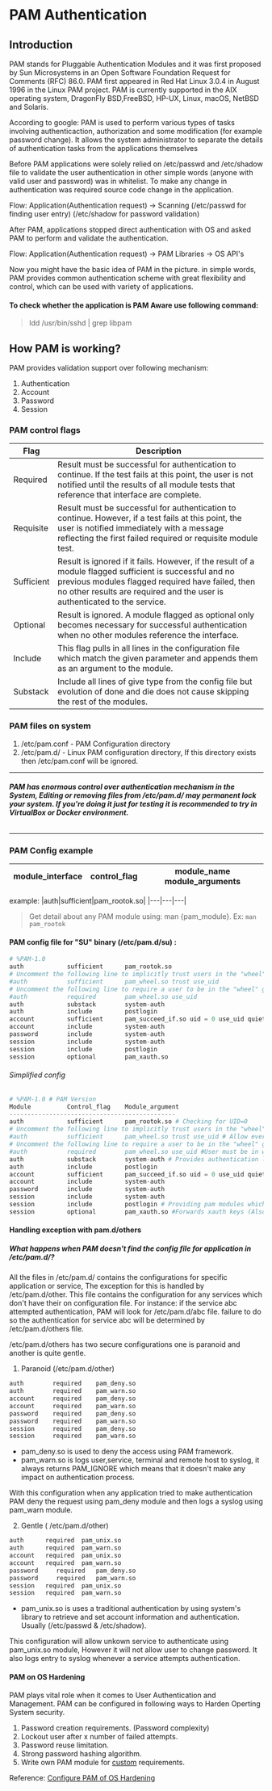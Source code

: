 # PAM Authentication 

## Introduction
PAM stands for Pluggable Authentication Modules and it was first proposed by Sun Microsystems in an Open Software Foundation Request for Comments (RFC) 86.0. PAM first appeared in Red Hat Linux 3.0.4 in August 1996 in the Linux PAM project. PAM is currently supported in the AIX operating system, DragonFly BSD,FreeBSD, HP-UX, Linux, macOS, NetBSD and Solaris.

According to google: PAM is used to perform various types of tasks involving authenticaction, authorization and some modification (for example password change). It allows the system administrator to separate the details of authentication tasks from the applications themselves

Before PAM applications were solely relied on /etc/passwd and /etc/shadow file to validate the user authentication in other simple words (anyone with valid user and password) was in whitelist. To make any change in authentication was required source code change in the application.

Flow: Application(Authentication request) -> Scanning (/etc/passwd for finding user entry) (/etc/shadow for password validation)

After PAM, applications stopped direct authentication with OS and asked PAM to perform and validate the authentication.

Flow: Application(Authentication request) -> PAM Libraries -> OS API's

Now you might have the basic idea of PAM in the picture. in simple words, PAM provides common authentication scheme with great flexibility and control, which can be used with variety of applications.

#### To check whether the application is PAM Aware use following command:
> ldd /usr/bin/sshd | grep libpam

## How PAM is working?

PAM provides validation support over following mechanism:

1. Authentication
2. Account
3. Password
4. Session

### PAM control flags
|Flag |Description |
|---|---|
|Required | Result must be successful for authentication to continue. If the test fails at this point, the user is not notified until the results of all module tests that reference that interface are complete.|
|Requisite | Result must be successful for authentication to continue. However, if a test fails at this point, the user is notified immediately with a message reflecting the first failed required or requisite module test. |
|Sufficient |Result is ignored if it fails. However, if the result of a module flagged sufficient is successful and no previous modules flagged required have failed, then no other results are required and the user is authenticated to the service.|
|Optional |Result is ignored. A module flagged as optional only becomes necessary for successful authentication when no other modules reference the interface. |
|Include | This flag pulls in all lines in the configuration file which match the given parameter and appends them as an argument to the module.|
|Substack | Include all lines of give type from the config file but evolution of done and die does not cause skipping the rest of the modules. |

### PAM files on system
 1. /etc/pam.conf - PAM Configuration directory
 2. /etc/pam.d/ - Linux PAM configuration directory, If this directory exists then /etc/pam.conf will be ignored.
----------
###### **PAM has enormous control over authentication mechanism in the System, Editing or removing files from /etc/pam.d/ may permanent lock your system. If you're doing it just for testing it is recommended to try in VirtualBox or Docker environment.**
----------
### PAM Config example
| module_interface |     control_flag |  module_name module_arguments |
|---|---|---|

example:
|auth|sufficient|pam_rootok.so|
|---|---|---|

> Get detail about any PAM module using: man {pam_module}. Ex: `man pam_rootok`

#### PAM config file for "SU" binary (/etc/pam.d/su) :

```python
# %PAM-1.0
auth            sufficient      pam_rootok.so
# Uncomment the following line to implicitly trust users in the "wheel" group.
#auth           sufficient      pam_wheel.so trust use_uid
# Uncomment the following line to require a user to be in the "wheel" group.
#auth           required        pam_wheel.so use_uid
auth            substack        system-auth
auth            include         postlogin
account         sufficient      pam_succeed_if.so uid = 0 use_uid quiet
account         include         system-auth
password        include         system-auth
session         include         system-auth
session         include         postlogin
session         optional        pam_xauth.so
```

###### Simplified config

```python
# %PAM-1.0 # PAM Version
Module          Control_flag    Module_argument
----------------------------------------------
auth            sufficient      pam_rootok.so # Checking for UID=0
# Uncomment the following line to implicitly trust users in the "wheel" group.
#auth           sufficient      pam_wheel.so trust use_uid # Allow every user resides in wheel group.
# Uncomment the following line to require a user to be in the "wheel" group.
#auth           required        pam_wheel.so use_uid #User must be in wheel group to succeed in authentication.
auth            substack        system-auth # Provides authentication libraries
auth            include         postlogin 
account         sufficient      pam_succeed_if.so uid = 0 use_uid quiet # succeed or fail the authentication based on characteristic of user account or based on the values of other PAM items. 
account         include         system-auth 
password        include         system-auth
session         include         system-auth
session         include         postlogin # Providing pam modules which are required after authentication.
session         optional        pam_xauth.so #Forwards xauth keys (Also referred to as "cookies") between users.
```


#### Handling exception with pam.d/others
##### What happens when PAM doesn't find the config file for application in /etc/pam.d/?
All the files in /etc/pam.d/ contains the configurations for specific application or service, The exception for this is handled by /etc/pam.d/other. This file contains the configuration for any services which don't have their on configuration file.
For instance: if the service abc attempted authentication, PAM will look for /etc/pam.d/abc file. failure to do so the authentication for service abc will be determined by /etc/pam.d/others file.

/etc/pam.d/others has two secure configurations one is paranoid and another is quite gentle.

1. Paranoid (/etc/pam.d/other)

```python
auth        required	pam_deny.so
auth        required	pam_warn.so
account     required	pam_deny.so
account     required	pam_warn.so
password    required	pam_deny.so
password    required	pam_warn.so
session	    required	pam_deny.so
session	    required	pam_warn.so

```
- pam_deny.so is used to deny the access using PAM framework. 
- pam_warn.so is logs user,service, terminal and remote host to syslog, it always returns PAM_IGNORE which means that it doesn't make any impact on authentication process.

With this configuration when any application tried to make authentication PAM deny the request using pam_deny module and then logs a syslog using pam_warn module.

2. Gentle ( /etc/pam.d/other)
```python
auth   	  required	pam_unix.so
auth      required	pam_warn.so
account	  required	pam_unix.so
account	  required	pam_warn.so
password	 required	pam_deny.so
password	 required	pam_warn.so
session	  required	pam_unix.so
session	  required	pam_warn.so
```
- pam_unix.so is uses a traditional authentication by using system's library to retrieve and set account information and authentication. Usually (/etc/passwd & /etc/shadow).

This configuration will allow unkown service to authenticate using pam_unix.so module, However it will not allow user to change password. It also logs entry to syslog whenever a service attempts authentication.

#### PAM on OS Hardening
PAM plays vital role when it comes to User Authentication and Management. PAM can be configured in following ways to Harden Operting System security. 

1. Password creation requirements. (Password complexity)
2. Lockout user after x number of failed attempts.
3. Password reuse limitation.
4. Strong password hashing algorithm.
5. Write own PAM module for [custom](http://www.linux-pam.org/Linux-PAM-html/Linux-PAM_MWG.html) requirements.

Reference: [Configure PAM of OS Hardening](http://www.itsecure.hu/library/image/CIS_Red_Hat_Enterprise_Linux_7_Benchmark_v2.1.1.pdf)
